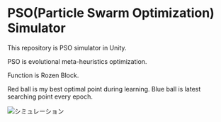 # PSO(Particle Swarm Optimization) Simulator
This repository is PSO simulator in Unity.

PSO is evolutional meta-heuristics optimization. 

Function is Rozen Block.

Red ball is my best optimal point during learning.
Blue ball is latest searching point every epoch.

<img src="https://github.com/ShogoAkiyama/PSO/blob/master/image/PSO.gif" alt="シミュレーション" title="サンプル">

